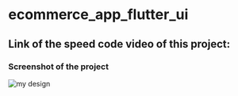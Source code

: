 # ecommerce_app_flutter_ui

## Link of the speed code video of this project:


### Screenshot of the project
![my design ](https://user-images.githubusercontent.com/66040295/115156326-5f51e400-a08c-11eb-847a-54c1feb8ac03.png)
